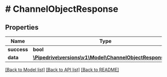 # # ChannelObjectResponse

## Properties

Name | Type | Description | Notes
------------ | ------------- | ------------- | -------------
**success** | **bool** |  |
**data** | [**\Pipedrive\versions\v1\Model\ChannelObjectResponseData**](ChannelObjectResponseData.md) |  |

[[Back to Model list]](../README.md#documentation-for-models) [[Back to API list]](../README.md#documentation-for-api-endpoints) [[Back to README]](../README.md)
